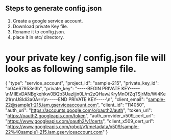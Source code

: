 ## Steps to generate config.json

   1. Create a google service account.
   2. Download private Key file.
   3. Rename it to config.json.
   4. place it in etc/ directory.

# your private key / config.json file will looks as following sample file.
{
  "type": "service_account",
  "project_id": "sample-215",
  "private_key_id": "b04e67953e3b",
  "private_key": "-----BEGIN PRIVATE KEY-----\nMIIEvDANBgkqhkw0BQb3UazIjjn0L/m2zQHawJKryMnOfZqTSjrMb/WI4Ke21r\nU8Idi3a0A==\n-----END PRIVATE KEY-----\n",
  "client_email": "sample-22@sample1-215.iam.gserviceaccount.com",
  "client_id": "114050",
  "auth_uri": "https://accounts.google.com/o/oauth2/auth",
  "token_uri": "https://oauth2.googleapis.com/token",
  "auth_provider_x509_cert_url": "https://www.googleapis.com/oauth2/v1/certs",
  "client_x509_cert_url": "https://www.googleapis.com/robot/v1/metadata/x509/sample-22%40sample1-215.iam.gserviceaccount.com"
}

